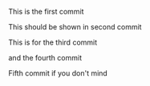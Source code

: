 This is the first commit 

This should be shown in second commit

This is for the third commit

and the fourth commit

Fifth commit if you don't mind
